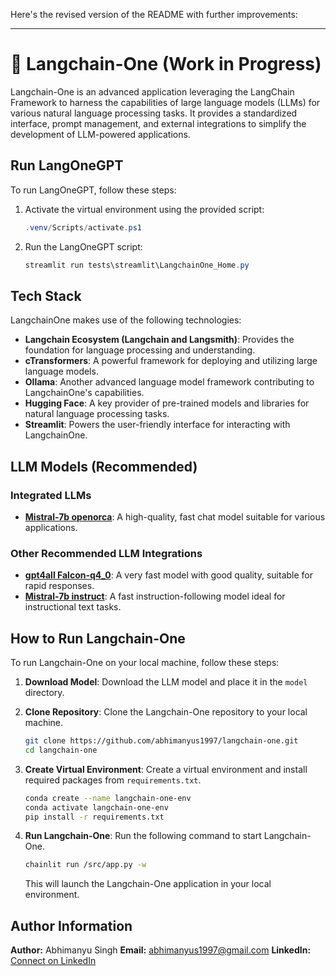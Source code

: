 Here's the revised version of the README with further improvements:

---

# 🚀 Langchain-One (Work in Progress)

Langchain-One is an advanced application leveraging the LangChain Framework to harness the capabilities of large language models (LLMs) for various natural language processing tasks. It provides a standardized interface, prompt management, and external integrations to simplify the development of LLM-powered applications.

## Run LangOneGPT

To run LangOneGPT, follow these steps:

1. Activate the virtual environment using the provided script:

    ```powershell
    .venv/Scripts/activate.ps1
    ```

2. Run the LangOneGPT script:

    ```powershell
    streamlit run tests\streamlit\LangchainOne_Home.py
    ```

## Tech Stack

LangchainOne makes use of the following technologies:

- **Langchain Ecosystem (Langchain and Langsmith)**: Provides the foundation for language processing and understanding.
- **cTransformers**: A powerful framework for deploying and utilizing large language models.
- **Ollama**: Another advanced language model framework contributing to LangchainOne's capabilities.
- **Hugging Face**: A key provider of pre-trained models and libraries for natural language processing tasks.
- **Streamlit**: Powers the user-friendly interface for interacting with LangchainOne.

## LLM Models (Recommended)

### Integrated LLMs

* [**Mistral-7b openorca**](https://gpt4all.io/models/gguf/mistral-7b-openorca.Q4_0.gguf): A high-quality, fast chat model suitable for various applications.

### Other Recommended LLM Integrations

* [**gpt4all Falcon-q4_0**](https://gpt4all.io/models/gguf/gpt4all-falcon-q4_0.gguf): A very fast model with good quality, suitable for rapid responses.
* [**Mistral-7b instruct**](https://gpt4all.io/models/gguf/mistral-7b-instruct-v0.1.Q4_0.gguf): A fast instruction-following model ideal for instructional text tasks.

## How to Run Langchain-One

To run Langchain-One on your local machine, follow these steps:

1. **Download Model**: Download the LLM model and place it in the `model` directory.

2. **Clone Repository**: Clone the Langchain-One repository to your local machine.

    ```sh
    git clone https://github.com/abhimanyus1997/langchain-one.git
    cd langchain-one
    ```

3. **Create Virtual Environment**: Create a virtual environment and install required packages from `requirements.txt`.

    ```sh
    conda create --name langchain-one-env
    conda activate langchain-one-env
    pip install -r requirements.txt
    ```

4. **Run Langchain-One**: Run the following command to start Langchain-One.

    ```sh
    chainlit run /src/app.py -w
    ```

    This will launch the Langchain-One application in your local environment.

## Author Information

**Author:** Abhimanyu Singh
**Email:** [abhimanyus1997@gmail.com](mailto:abhimanyus1997@gmail.com)
**LinkedIn:** [Connect on LinkedIn](https://www.linkedin.com/in/abhimanyus1997)